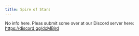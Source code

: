 ```yaml
---
title: Spire of Stars
---
```


No info here. Pleas submit some over at our Discord server here: https://discord.gg/dcMBjrd

